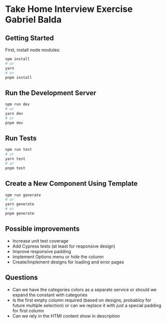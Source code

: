 # Take Home Interview Exercise Gabriel Balda

## Getting Started

First, install node modules:

```bash
npm install
# or
yarn
# or
pnpm install
```

## Run the Development Server
```bash
npm run dev
# or
yarn dev
# or
pnpm dev
```

## Run Tests
```bash
npm run test
# or
yarn test
# or
pnpm test
```

## Create a New Component Using Template
```bash
npm run generate
# or
yarn generate
# or
pnpm generate
```

## Possible improvements
- Increase unit test coverage
- Add Cypress tests (at least for responsive design)
- Improve responsive padding
- Implement Options menu or hide the column
- Create/Implement designs for loading and error pages


## Questions
- Can we have the categories colors as a separate service or should we expand the constant with categories
- Is the first empty column required (based on designs, probabloy for future multiple selection) or can we replace it with just a special padding for first column
- Can we rely in the HTMl content show in description



